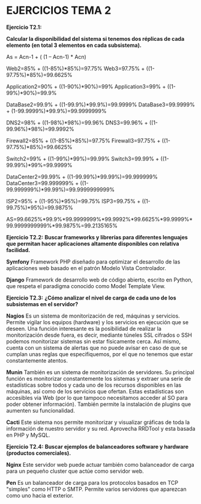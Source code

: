 # EJERCICIOS TEMA 2 

**Ejercicio T2.1:**
 
**Calcular la disponibilidad del sistema si tenemos dos réplicas de cada elemento (en total 3 elementos en cada subsistema).**

As = Acn-1 + ( (1 – Acn-1) * Acn)

Web2=85% + ((1-85%)*85%)=97.75%
Web3=97.75% + ((1-97.75%)*85%)=99.6625%

Application2=90% + ((1-90%)*90%)=99%
Application3=99% + ((1-99%)*90%)=99.9%

DataBase2=99.9% + ((1-99.9%)*99.9%)=99.9999%
DataBase3=99.9999% + (1-99.9999%)*99.9%)=99.9999999%

DNS2=98% + ((1-98%)*98%)=99.96%
DNS3=99.96% + ((1-99.96%)*98%)=99.9992%

Firewall2=85% + ((1-85%)*85%)=97.75%
Firewall3=97.75% + ((1-97.75%)*85%)=99.6625%

Switch2=99% + ((1-99%)*99%)=99.99%
Switch3=99.99% + ((1-99.99%)*99%=99.9999%

DataCenter2=99.99% + ((1-99.99%)*99.99%)=99.999999%
DataCenter3=99.999999% + ((1-99.999999%)*99.99%)=99.9999999999%

ISP2=95% + ((1-95%)*95%)=99.75%
ISP3=99.75% + ((1-99.75%)*95%)=99.9875%

AS=99.6625%*99.9%*99.9999999%*99.9992%*99.6625%*99.9999%*99.9999999999%*99.9875%=99.2135165%

**Ejercicio T2.2:**
**Buscar frameworks y librerías para diferentes lenguajes que permitan hacer aplicaciones altamente disponibles con relativa facilidad.**

**Symfony** 
Framework PHP diseñado para optimizar el desarrollo de las aplicaciones web basado en el patrón Modelo Vista Controlador. 

**Django** 
Framework de desarrollo web de código abierto, escrito en Python, que respeta el paradigma conocido como Model Template View.


**Ejercicio T2.3:**
**¿Cómo analizar el nivel de carga de cada uno de los subsistemas en el servidor?**

**Nagios** 
Es un sistema de monitorización de red, máquinas y servicios. Permite vigilar los equipos (hardware) y los servicios en ejecución que se deseen. Una función interesante es la posibilidad de realizar la monitorización desde fuera, es decir, mediante túneles SSL cifrados o SSH podemos monitorizar sistemas sin estar físicamente cerca. Así mismo, cuenta con un sistema de alertas que no puede avisar en caso de que se cumplan unas reglas que especifiquemos, por el que no tenemos que estar constantemente atentos.

**Munin**
También es un sistema de monitorización de servidores. Su principal función es monitorizar constantemente los sistemas y extraer una serie de estadísticas sobre todos y cada uno de los recursos disponibles en las máquinas, así como de los servicios que ofertan. Estas estadísticas son accesibles via Web (por lo que tampoco necesitamos acceder al SO para poder obtener información). También permite la instalación de plugins que aumenten su funcionalidad.

**Cacti** 
Este sistema nos permite monitorizar y visualizar gráficas de toda la información de nuestro servidor y su red. Aprovecha RRDTool y esta basada en PHP y MySQL.


**Ejercicio T2.4:**
**Buscar ejemplos de balanceadores software y hardware (productos comerciales).** 

**Nginx**
Este servidor web puede actuar también como balanceador de carga para un pequeño cluster que actúe como servidor web.

**Pen**
Es un balanceador de carga para los protocolos basados ​​en TCP "simples" como HTTP o SMTP. Permite varios servidores que aparezcan como uno hacia el exterior.


